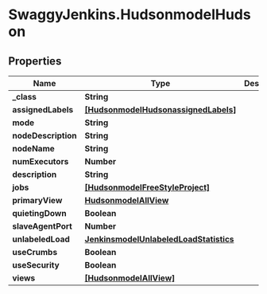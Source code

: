 # SwaggyJenkins.HudsonmodelHudson

## Properties
Name | Type | Description | Notes
------------ | ------------- | ------------- | -------------
**_class** | **String** |  | [optional] 
**assignedLabels** | [**[HudsonmodelHudsonassignedLabels]**](HudsonmodelHudsonassignedLabels.md) |  | [optional] 
**mode** | **String** |  | [optional] 
**nodeDescription** | **String** |  | [optional] 
**nodeName** | **String** |  | [optional] 
**numExecutors** | **Number** |  | [optional] 
**description** | **String** |  | [optional] 
**jobs** | [**[HudsonmodelFreeStyleProject]**](HudsonmodelFreeStyleProject.md) |  | [optional] 
**primaryView** | [**HudsonmodelAllView**](HudsonmodelAllView.md) |  | [optional] 
**quietingDown** | **Boolean** |  | [optional] 
**slaveAgentPort** | **Number** |  | [optional] 
**unlabeledLoad** | [**JenkinsmodelUnlabeledLoadStatistics**](JenkinsmodelUnlabeledLoadStatistics.md) |  | [optional] 
**useCrumbs** | **Boolean** |  | [optional] 
**useSecurity** | **Boolean** |  | [optional] 
**views** | [**[HudsonmodelAllView]**](HudsonmodelAllView.md) |  | [optional] 


